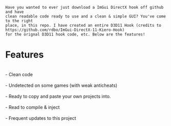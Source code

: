 ```
Have you wanted to ever just download a ImGui DirectX hook off github and have
clean readable code ready to use and a clean & simple GUI? You've come to the right
place, in this repo. I have created an entire D3D11 Hook (credits to https://github.com/rdbo/ImGui-DirectX-11-Kiero-Hook) 
for the orignal D3D11 hook code, etc. Below are the features!
```

<bold><h1>Features</h1></bold>

<br> - Clean code </br>
<br> - Undetected on some games (with weak anticheats) </br>
<br> - Ready to copy and paste your own projects into. </br>
<br> - Read to compile & inject </br>
<br> - Frequent updates to this project </br>
